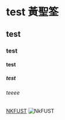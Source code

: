 # test	黃聖筌
## test
### test
#### test
##### test
###### teeee
[NKFUST](http://www.mis.nkfust.edu.tw)
![NkFUST](/20915074_1641869592498960_6814916363020809979_n.jpg"第一科大")